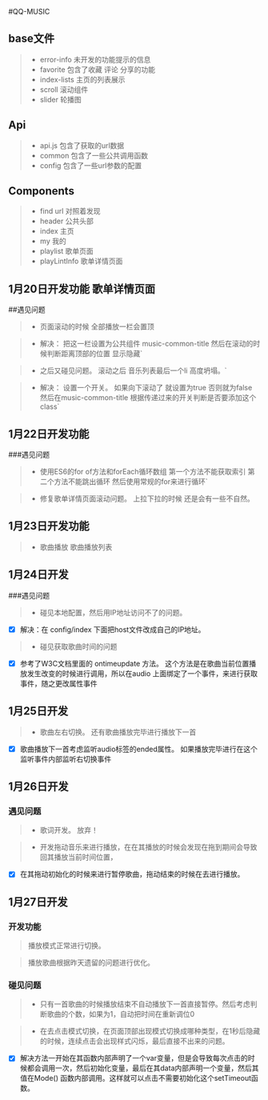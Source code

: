 #QQ-MUSIC

## base文件
  > * error-info  未开发的功能提示的信息
  > * favorite 包含了收藏  评论 分享的功能
  > * index-lists 主页的列表展示
  > * scroll  滚动组件
  > * slider  轮播图

## Api
  > * api.js 包含了获取的url数据
  > * common  包含了一些公共调用函数
  > * config 包含了一些url参数的配置

## Components
  > * find  url 对照着发现
  > * header  公共头部
  > * index   主页
  > * my  我的
  > * playlist  歌单页面
  > * playLintInfo  歌单详情页面

## 1月20日开发功能   歌单详情页面

##遇见问题

  > * 页面滚动的时候 全部播放一栏会置顶
  
  > * 解决： 把这一栏设置为公共组件 music-common-title  然后在滚动的时候判断距离顶部的位置 显示隐藏`
  
  > * 之后又碰见问题。  滚动之后  音乐列表最后一个li  高度坍塌。`
  
  > * 解决： 设置一个开关。  如果向下滚动了 就设置为true  否则就为false 然后在music-common-title 根据传递过来的开关判断是否要添加这个class`
  
## 1月22日开发功能

###遇见问题

  > * 使用ES6的for of方法和forEach循环数组 第一个方法不能获取索引 第二个方法不能跳出循环 然后使用常规的for来进行循环`
  
  > * 修复歌单详情页面滚动问题。  上拉下拉的时候 还是会有一些不自然。

## 1月23日开发功能

  > * 歌曲播放  歌曲播放列表

## 1月24日开发

###遇见问题

 > * 碰见本地配置，然后用IP地址访问不了的问题。
 - [x] 解决：在 config/index 下面把host文件改成自己的IP地址。
 
 > * 碰见获取歌曲时间的问题  
 - [x] 参考了W3C文档里面的 ontimeupdate 方法。  这个方法是在歌曲当前位置播放发生改变的时候进行调用，所以在audio 上面绑定了一个事件，来进行获取事件，随之更改属性事件

## 1月25日开发

  > * 歌曲左右切换。  还有歌曲播放完毕进行播放下一首
  - [x] 歌曲播放下一首考虑监听audio标签的ended属性。 如果播放完毕进行在这个监听事件内部监听右切换事件

## 1月26日开发

### 遇见问题
  > * 歌词开发。   放弃！
  
  > * 开发拖动音乐来进行播放，在在其播放的时候会发现在拖到期间会导致回其播放当前时间位置，
  - [x] 在其拖动初始化的时候来进行暂停歌曲，拖动结束的时候在去进行播放。
  
## 1月27日开发

### 开发功能

  > 播放模式正常进行切换。
  
  > 播放歌曲根据昨天遗留的问题进行优化。

### 碰见问题

  > * 只有一首歌曲的时候播放结束不自动播放下一首直接暂停。然后考虑判断歌曲的个数，如果为1，自动把时间在重新调位0
  
  > * 在去点击模式切换，在页面顶部出现模式切换成哪种类型，在1秒后隐藏的时候，连续点击会出现样式闪烁，最后直接不出来的问题。
  
  - [x] 解决方法一开始在其函数内部声明了一个var变量，但是会导致每次点击的时候都会调用一次，然后初始化变量，最后在其data内部声明一个变量，然后其值在Mode() 函数内部调用。这样就可以点击不需要初始化这个setTimeout函数。
